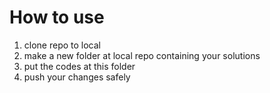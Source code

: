 # How to use

1. clone repo to local
2. make a new folder at local repo containing your solutions
3. put the codes at this folder
4. push your changes safely

